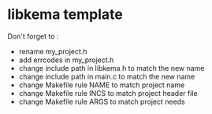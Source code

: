 # libkema template

Don't forget to :
- rename my_project.h
- add errcodes in my_project.h
- change include path in libkema.h to match the new name
- change include path in main.c to match the new name
- change Makefile rule NAME to match project name
- change Makefile rule INCS to match project header file
- change Makefile rule ARGS to match project needs
